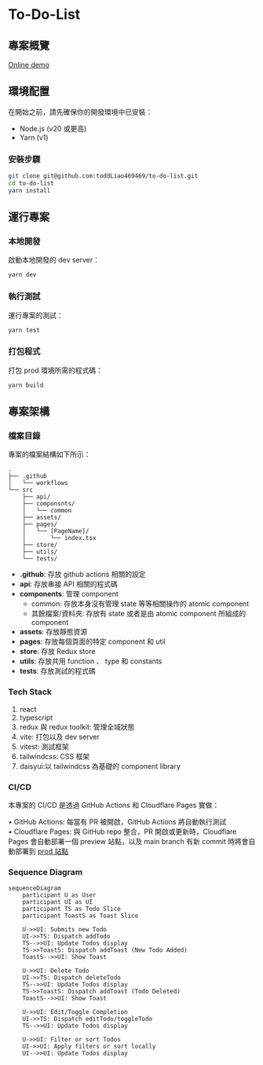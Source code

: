 # To-Do-List

## 專案概覽

[Online demo](https://to-do-list.toddliao.dev)

## 環境配置

在開始之前，請先確保你的開發環境中已安裝：

- Node.js (v20 或更高)
- Yarn (v1)

### 安裝步驟

```bash
git clone git@github.com:toddLiao469469/to-do-list.git
cd to-do-list
yarn install
```

## 運行專案

### 本地開發

啟動本地開發的 dev server：

```bash
yarn dev
```

### 執行測試

運行專案的測試：

```bash
yarn test
```

### 打包程式

打包 prod 環境所需的程式碼：

```bash
yarn build
```

## 專案架構

### 檔案目錄

專案的檔案結構如下所示：

```plaintext
.
├── .github
│   └── workflows
└── src
    ├── api/
    ├── componsnts/
    │   └── common
    ├── assets/
    ├── pages/
    │   └── [PageName]/
    │       └── index.tsx
    ├── store/
    ├── utils/
    └── tests/
```

- **.github**: 存放 github actions 相關的設定
- **api**: 存放串接 API 相關的程式碼
- **components**: 管理 component
  - common: 存放本身沒有管理 state 等等相關操作的 atomic component
  - 其餘檔案/資料夾: 存放有 state 或者是由 atomic component 所組成的 component
- **assets**: 存放靜態資源
- **pages**: 存放每個頁面的特定 component 和 util
- **store**: 存放 Redux store
- **utils**: 存放共用 function 、 type 和 constants
- **tests**: 存放測試的程式碼

### Tech Stack

1. react
2. typescript
3. redux 與 redux toolkit: 管理全域狀態
4. vite: 打包以及 dev server
5. vitest: 測試框架
6. tailwindcss:  CSS 框架
7. daisyui:以 tailwindcss 為基礎的 component library

### CI/CD

本專案的 CI/CD 是透過 GitHub Actions 和 Cloudflare Pages 實做：

 • GitHub Actions: 每當有 PR 被開啟，GitHub Actions 將自動執行測試  
 • Cloudflare Pages: 與 GitHub repo 整合，PR 開啟或更新時，Cloudflare Pages 會自動部署一個 preview 站點，以及 main branch 有新 commit 時將會自動部署到 [prod 站點](https://to-do-list.toddliao.dev)

### Sequence Diagram

```mermaid
sequenceDiagram
    participant U as User
    participant UI as UI
    participant TS as Todo Slice
    participant ToastS as Toast Slice

    U->>UI: Submits new Todo
    UI->>TS: Dispatch addTodo
    TS-->>UI: Update Todos display
    TS->>ToastS: Dispatch addToast (New Todo Added)
    ToastS-->>UI: Show Toast

    U->>UI: Delete Todo
    UI->>TS: Dispatch deleteTodo
    TS-->>UI: Update Todos display
    TS->>ToastS: Dispatch addToast (Todo Deleted)
    ToastS-->>UI: Show Toast

    U->>UI: Edit/Toggle Completion
    UI->>TS: Dispatch editTodo/toggleTodo
    TS-->>UI: Update Todos display

    U->>UI: Filter or sort Todos
    UI->>UI: Apply filters or sort locally
    UI-->>UI: Update Todos display

```
